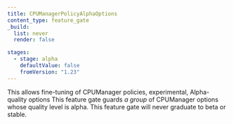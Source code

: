 ```yaml
---
title: CPUManagerPolicyAlphaOptions
content_type: feature_gate
_build:
  list: never
  render: false

stages:
  - stage: alpha
    defaultValue: false
    fromVersion: "1.23"
---
```

This allows fine-tuning of CPUManager policies,
experimental, Alpha-quality options
This feature gate guards *a group* of CPUManager options whose quality level is alpha.
This feature gate will never graduate to beta or stable.

